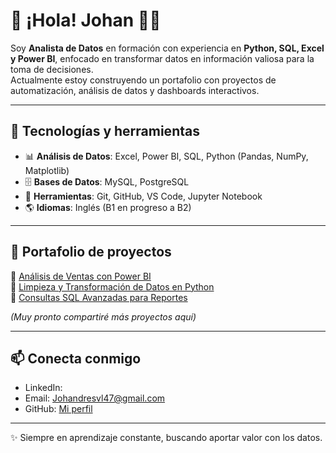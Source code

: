# 👋 ¡Hola! Johan 👨‍💻  

Soy **Analista de Datos** en formación con experiencia en **Python, SQL, Excel y Power BI**, enfocado en transformar datos en información valiosa para la toma de decisiones.  
Actualmente estoy construyendo un portafolio con proyectos de automatización, análisis de datos y dashboards interactivos.  

---

## 🚀 Tecnologías y herramientas
- 📊 **Análisis de Datos**: Excel, Power BI, SQL, Python (Pandas, NumPy, Matplotlib)
- 🗄️ **Bases de Datos**: MySQL, PostgreSQL
- 🔧 **Herramientas**: Git, GitHub, VS Code, Jupyter Notebook
- 🌎 **Idiomas**: Inglés (B1 en progreso a B2)

---

## 📂 Portafolio de proyectos
🔹 [Análisis de Ventas con Power BI](#)  
🔹 [Limpieza y Transformación de Datos en Python](#)  
🔹 [Consultas SQL Avanzadas para Reportes](#)  

*(Muy pronto compartiré más proyectos aquí)*

---

## 📫 Conecta conmigo
- LinkedIn: 
- Email: Johandresvl47@gmail.com
- GitHub: [Mi perfil](https://github.com/JohanvalderramaL)

---

✨ Siempre en aprendizaje constante, buscando aportar valor con los datos.
